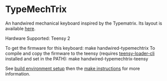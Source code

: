 TypeMechTrix
===

An handwired mechanical keyboard inspired by the Typematrix. Its layout is available [here](http://www.keyboard-layout-editor.com/#/gists/4110a75ecdb349b13e17).

Hardware Supported: Teensy 2

To get the firmware for this keyboard:
     make handwired-typemechtrix
To compile and copy the firmware to the teensy (requires [teensy-loader-cli](https://github.com/PaulStoffregen/teensy_loader_cli) installed and set in the PATH):
     make handwired-typemechtrix-teensy


See [build environment setup](https://docs.qmk.fm/build_environment_setup.html) then the [make instructions](https://docs.qmk.fm/make_instructions.html) for more information.
